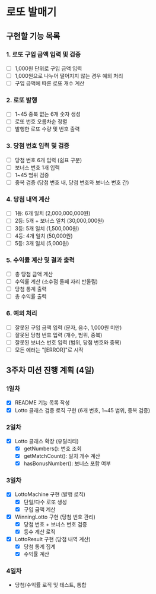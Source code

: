 # 로또 발매기

## 구현할 기능 목록

### 1. 로또 구입 금액 입력 및 검증

- [ ] 1,000원 단위로 구입 금액 입력
- [ ] 1,000원으로 나누어 떨어지지 않는 경우 예외 처리
- [ ] 구입 금액에 따른 로또 개수 계산

### 2. 로또 발행

- [ ] 1~45 중복 없는 6개 숫자 생성
- [ ] 로또 번호 오름차순 정렬
- [ ] 발행한 로또 수량 및 번호 출력

### 3. 당첨 번호 입력 및 검증

- [ ] 당첨 번호 6개 입력 (쉼표 구분)
- [ ] 보너스 번호 1개 입력
- [ ] 1~45 범위 검증
- [ ] 중복 검증 (당첨 번호 내, 당첨 번호와 보너스 번호 간)

### 4. 당첨 내역 계산

- [ ] 1등: 6개 일치 (2,000,000,000원)
- [ ] 2등: 5개 + 보너스 일치 (30,000,000원)
- [ ] 3등: 5개 일치 (1,500,000원)
- [ ] 4등: 4개 일치 (50,000원)
- [ ] 5등: 3개 일치 (5,000원)

### 5. 수익률 계산 및 결과 출력

- [ ] 총 당첨 금액 계산
- [ ] 수익률 계산 (소수점 둘째 자리 반올림)
- [ ] 당첨 통계 출력
- [ ] 총 수익률 출력

### 6. 예외 처리

- [ ] 잘못된 구입 금액 입력 (문자, 음수, 1,000원 미만)
- [ ] 잘못된 당첨 번호 입력 (개수, 범위, 중복)
- [ ] 잘못된 보너스 번호 입력 (범위, 당첨 번호와 중복)
- [ ] 모든 에러는 "[ERROR]"로 시작

## 3주차 미션 진행 계획 (4일)

### 1일차

- [x] README 기능 목록 작성
- [x] Lotto 클래스 검증 로직 구현 (6개 번호, 1~45 범위, 중복 검증)

### 2일차

- [x] Lotto 클래스 확장 (유틸리티)
  - [x] getNumbers(): 번호 조회
  - [x] getMatchCount(): 일치 개수 계산
  - [x] hasBonusNumber(): 보너스 포함 여부

### 3일차

- [x] LottoMachine 구현 (발행 로직)
  - [x] 단일/다수 로또 생성
  - [x] 구입 금액 계산
- [x] WinningLotto 구현 (당첨 번호 관리)
  - [x] 당첨 번호 + 보너스 번호 검증
  - [x] 등수 계산 로직
- [x] LottoResult 구현 (당첨 내역 계산)
  - [x] 당첨 통계 집계
  - [x] 수익률 계산

### 4일차

- 당첨/수익률 로직 및 테스트, 통합
